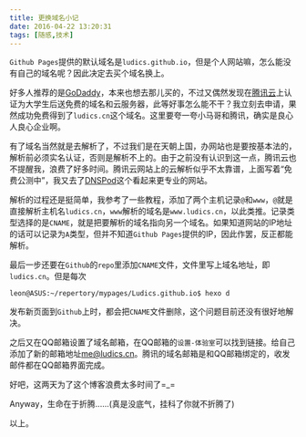 ```yaml
---
title: 更换域名小记
date: 2016-04-22 13:20:31
tags: [随感,技术]
---
```

`Github Pages`提供的默认域名是`ludics.github.io`，但是个人网站嘛，怎么能没有自己的域名呢？因此决定去买个域名换上。

好多人推荐的是[GoDaddy](sg.godaddy.com/zh)，本来也想去那儿买的，不过又偶然发现在[腾讯云](www.qcloud.com)上认证为大学生后送免费的域名和云服务器，此等好事怎么能不干？我立刻去申请，果然成功免费得到了`ludics.cn`这个域名。这里要夸一夸小马哥和腾讯，确实是良心人良心企业啊。

有了域名当然就是去解析了，不过我们是在天朝上国，办网站也是要按基本法的，解析前必须实名认证，否则是解析不上的。由于之前没有认识到这一点，腾讯云也不提醒我，浪费了好多时间。腾讯云网站上的云解析似乎不太靠谱，上面写着“免费公测中”，我又去了[DNSPod](www.dnspod.cn)这个看起来更专业的网站。

解析的过程还是挺简单，我参考了一些教程，添加了两个主机记录`@`和`www`，`@`就是直接解析主机名`ludics.cn`，`www`解析的域名是`www.ludics.cn`，以此类推。记录类型选择的是`CNAME`，就是把要解析的域名指向另一个域名。如果知道网站的IP地址的话可以记录为`A`类型，但并不知道`Github Pages`提供的IP，因此作罢，反正都能解析。

最后一步还要在`Github`的`repo`里添加`CNAME`文件，文件里写上域名地址，即`ludics.cn`。但是每次
```
leon@ASUS:~/repertory/mypages/Ludics.github.io$ hexo d
```
发布新页面到`Github`上时，都会把`CNAME`文件删除，这个问题目前还没有很好地解决。

之后又在QQ邮箱设置了域名邮箱，在QQ邮箱的`设置-体验室`可以找到链接。给自己添加了新的邮箱地址<me@ludics.cn>。腾讯的域名邮箱是和QQ邮箱绑定的，收发邮件都在QQ邮箱界面完成。

好吧，这两天为了这个博客浪费太多时间了=_=

Anyway，生命在于折腾......(真是没底气，挂科了你就不折腾了)

以上。
